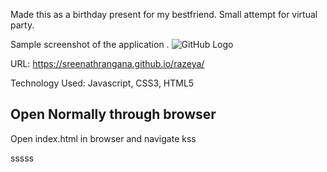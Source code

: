 Made this as a birthday present for my bestfriend. Small attempt for virtual party.

Sample screenshot of the application .
![GitHub Logo](/images/screenshots/sample1.jpg)

URL: https://sreenathrangana.github.io/razeya/

Technology Used: Javascript, CSS3, HTML5


## Open Normally through browser
Open index.html in browser and navigate kss


 sssss
